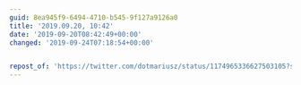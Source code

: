 ```yaml
---
guid: 8ea945f9-6494-4710-b545-9f127a9126a0
title: '2019.09.20, 10:42'
date: '2019-09-20T08:42:49+00:00'
changed: '2019-09-24T07:18:54+00:00'


repost_of: 'https://twitter.com/dotmariusz/status/1174965336627503105?s=20'
---
```


